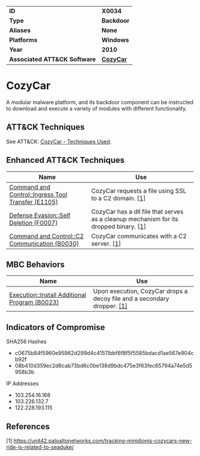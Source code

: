 
<table>
<tr>
<td><b>ID</b></td>
<td><b>X0034</b></td>
</tr>
<tr>
<td><b>Type</b></td>
<td><b>Backdoor</b></td>
</tr>
<tr>
<td><b>Aliases</b></td>
<td><b>None</b></td>
</tr>
<tr>
<td><b>Platforms</b></td>
<td><b>Windows</b></td>
</tr>
<tr>
<td><b>Year</b></td>
<td><b>2010</b></td>
</tr>
<tr>
<td><b>Associated ATT&CK Software</b></td>
<td><b><a href="https://attack.mitre.org/software/S0046/">CozyCar</a></b></td>
</tr>
</table>


# CozyCar

A modular malware platform, and its backdoor component can be instructed to download and execute a variety of modules with different functionality. 

## ATT&CK Techniques

See ATT&CK: [CozyCar - Techniques Used](https://attack.mitre.org/software/S0046/).

## Enhanced ATT&CK Techniques

|Name|Use|
|---|---|
|[Command and Control::Ingress Tool Transfer (E1105)](../command-and-control/ingress-tool-transfer.md)|CozyCar requests a file using SSL to a C2 domain. [[1]](#1)|
|[Defense Evasion::Self Deletion (F0007)](../defense-evasion/self-deletion.md)|CozyCar has a dll file that serves as a cleanup mechanism for its dropped binary. [[1]](#1)|
|[Command and Control::C2 Communication (B0030)](../command-and-control/c2-communication.md)|CozyCar communicates with a C2 server. [[1]](#1)|

## MBC Behaviors

|Name|Use|
|---|---|
|[Execution::Install Additional Program (B0023)](../execution/install-additional-program.md)| Upon execution, CozyCar drops a decoy file and a secondary dropper. [[1]](#1)|

## Indicators of Compromise

SHA256 Hashes
- c0675b84f5960e95962d299d4c41511bbf6f8f5f5585bdacd1ae567e904cb92f
- 08b410d359ec2d6cab73bd6c0be138d9bdc475e3f63fec65794a74e5d5958b3b

IP Addresses
- 103.254.16.168
- 103.226.132.7
- 122.228.193.115

## References

<a name="1">[1]</a> https://unit42.paloaltonetworks.com/tracking-minidionis-cozycars-new-ride-is-related-to-seaduke/
